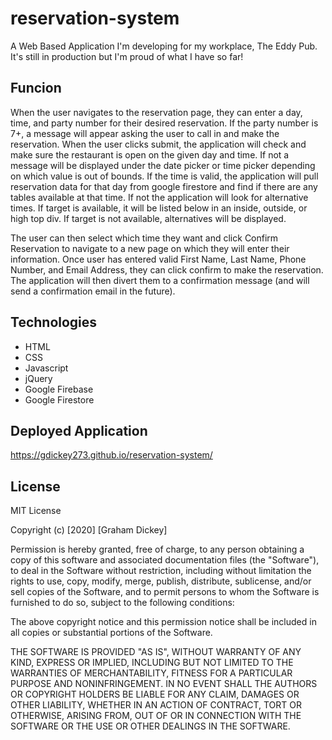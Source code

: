 # reservation-system

A Web Based Application I'm developing for my workplace, The Eddy Pub. It's still in production but I'm proud of what I have so far! 

## Funcion
When the user navigates to the reservation page, they can enter a day, time, and party number for their desired reservation. If the party number is 7+, 
a message will appear asking the user to call in and make the reservation. When the user clicks submit, the application will check and make sure the restaurant is open on the given
day and time. If not a message will be displayed under the date picker or time picker depending on which value is out of bounds. If the time is valid, the application will pull 
reservation data for that day from google firestore and find if there are any tables available at that time. If not the application will look for alternative times. If target is
available, it will be listed below in an inside, outside, or high top div. If target is not available, alternatives will be displayed. 

The user can then select which time they want and click Confirm Reservation to navigate to a new page on which they will enter their information. Once user has entered valid
First Name, Last Name, Phone Number, and Email Address, they can click confirm to make the reservation. The application will then divert them to a confirmation message (and will 
send a confirmation email in the future). 


## Technologies
* HTML
* CSS
* Javascript
* jQuery
* Google Firebase
* Google Firestore


## Deployed Application
https://gdickey273.github.io/reservation-system/


## License
MIT License

Copyright (c) [2020] [Graham Dickey]

Permission is hereby granted, free of charge, to any person obtaining a copy
of this software and associated documentation files (the "Software"), to deal
in the Software without restriction, including without limitation the rights
to use, copy, modify, merge, publish, distribute, sublicense, and/or sell
copies of the Software, and to permit persons to whom the Software is
furnished to do so, subject to the following conditions:

The above copyright notice and this permission notice shall be included in all
copies or substantial portions of the Software.

THE SOFTWARE IS PROVIDED "AS IS", WITHOUT WARRANTY OF ANY KIND, EXPRESS OR
IMPLIED, INCLUDING BUT NOT LIMITED TO THE WARRANTIES OF MERCHANTABILITY,
FITNESS FOR A PARTICULAR PURPOSE AND NONINFRINGEMENT. IN NO EVENT SHALL THE
AUTHORS OR COPYRIGHT HOLDERS BE LIABLE FOR ANY CLAIM, DAMAGES OR OTHER
LIABILITY, WHETHER IN AN ACTION OF CONTRACT, TORT OR OTHERWISE, ARISING FROM,
OUT OF OR IN CONNECTION WITH THE SOFTWARE OR THE USE OR OTHER DEALINGS IN THE
SOFTWARE.
